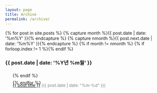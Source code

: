 ```yaml
---
layout: page
title: Archive
permalink: /archive/
---
```

<article>
{% for post in site.posts %}
{% capture month %}{{ post.date | date: '%m%Y' }}{% endcapture %}
{% capture nmonth %}{{ post.next.date | date: '%m%Y' }}{% endcapture %}
{% if month != nmonth %}
{% if forloop.index != 1 %}</ul>{% endif %}
<h3>{{ post.date | date: '%Y년 %m월' }}</h3><ul>
{% endif %}
<p style="margin-bottom:-25px; padding-bottom:size:-10px;"> <a href="{{ post.url }}">{{ post.title }}</a> <span class="date"><Font style="color: #828282; font-size: 13px;">({{ post.date | date: "%m-%d" }})</font></span> </p>
{% endfor %}

</article>



